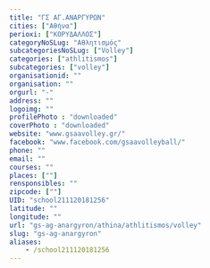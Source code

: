 ```yaml
---
title: "ΓΣ ΑΓ.ΑΝΑΡΓΥΡΩΝ"
cities: ["Αθήνα"]
perioxi: ["ΚΟΡΥΔΑΛΛΟΣ"]
categoryNoSLug: "Αθλητισμός"
subcategoriesNoSLug: ["Volley"]
categories: ["athlitismos"]
subcategories: ["volley"]
organisationid: ""
organisation: ""
orgurl: "-"
address: ""
logoimg: ""
profilePhoto : "downloaded"
coverPhoto : "downloaded"
website: "www.gsaavolley.gr/"
facebook: "www.facebook.com/gsaavolleyball/"
phone: ""
email: ""
courses: ""
places: [""]
rensponsibles: ""
zipcode: [""]
UID: "school211120181256"
latitude: ""
longitude: ""
url: "gs-ag-anargyron/athina/athlitismos/volley"
slug: "gs-ag-anargyron"
aliases:
    - /school211120181256
---
```






